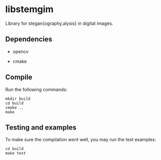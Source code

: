 # libstemgim

Library for stegan{ography,alysis} in digital images.

## Dependencies

- opencv

- cmake

## Compile

Run the following commands:

```shell
mkdir build
cd build
cmake ..
make
```

## Testing and examples

To make sure the compilation went well, you may run the test examples:

```shell
cd build
make test
```
